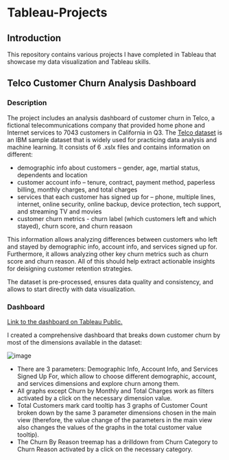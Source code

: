 # Tableau-Projects

## Introduction

This repository contains various projects I have completed in Tableau that showcase my data visualization and Tableau skills.

## Telco Customer Churn Analysis Dashboard

### Description

The project includes an analysis dashboard of customer churn in Telco, a fictional telecommunications company that provided home phone and Internet services to 7043 customers in California in Q3. The [Telco dataset](https://community.ibm.com/community/user/businessanalytics/blogs/steven-macko/2019/07/11/telco-customer-churn-1113) is an IBM sample dataset that is widely used for practicing data analysis and machine learning. It consists of 6 .xslx files and contains information on different:

* demographic info about customers – gender, age, martial status, dependents and location
* customer account info – tenure, contract, payment method, paperless billing, monthly charges, and total charges
* services that each customer has signed up for – phone, multiple lines, internet, online security, online backup, device protection, tech support, and streaming TV and movies
* customer churn metrics - churn label (which customers left and which stayed), churn score, and churn reasaon

This information allows analyzing differences between customers who left and stayed by demographic info, account info, and services signed up for. Furthermore, it allows analyzing other key churn metrics such as churn score and churn reason. All of this should help extract actionable insights for deisigning customer retention strategies.

The dataset is pre-processed, ensures data quality and consistency, and allows to start directly with data visualization.

### Dashboard

[Link to the dashboard on Tableau Public.](https://public.tableau.com/views/TelcoCustomerChurn_17282233160740/Dashboard?:language=en-GB&:sid=&:redirect=auth&:display_count=n&:origin=viz_share_link)

I created a comprehensive dashboard that breaks down customer churn by most of the dimensions available in the dataset:

![image](https://github.com/user-attachments/assets/0fb95323-e66e-415f-b64e-275031ff7148)

* There are 3 parameters: Demographic Info, Account Info, and Services Signed Up For, which allow to choose different demographic, account, and services dimensions and explore churn among them.
* All graphs except Churn by Monthly and Total Charges work as filters activated by a click on the necessary dimension value.
* Total Customers mark card tooltip has 3 graphs of Customer Count broken down by the same 3 parameter dimensions chosen in the main view (therefore, the value change of the parameters in the main view also changes the values of the graphs in the total customer value tooltip).
* The Churn By Reason treemap has a drilldown from Churn Category to Churn Reason activated by a click on the necessary category.
